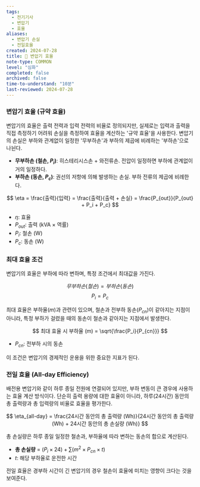 ```yaml
---
tags:
  - 전기기사
  - 변압기
  - 효율
aliases:
  - 변압기 손실
  - 전일효율
created: 2024-07-28
title: 📝 변압기 효율
note-type: COMMON
level: "심화"
completed: false
archived: false
time-to-understand: "10분"
last-reviewed: 2024-07-28
---
```


### 변압기 효율 (규약 효율)
변압기의 효율은 출력 전력과 입력 전력의 비율로 정의되지만, 실제로는 입력과 출력을 직접 측정하기 어려워 손실을 측정하여 효율을 계산하는 '규약 효율'을 사용한다. 변압기의 손실은 부하와 관계없이 일정한 '무부하손'과 부하의 제곱에 비례하는 '부하손'으로 나뉜다.

- **무부하손 (철손, $P_i$)**: 히스테리시스손 + 와전류손. 전압이 일정하면 부하에 관계없이 거의 일정하다.
- **부하손 (동손, $P_c$)**: 권선의 저항에 의해 발생하는 손실. 부하 전류의 제곱에 비례한다.

$$
\eta = \frac{출력}{입력} = \frac{출력}{출력 + 손실} = \frac{P_{out}}{P_{out} + P_i + P_c}
$$
- $\eta$: 효율
- $P_{out}$: 출력 (kVA × 역률)
- $P_i$: 철손 (W)
- $P_c$: 동손 (W)

### 최대 효율 조건
변압기의 효율은 부하에 따라 변하며, 특정 조건에서 최대값을 가진다.

$$
무부하손 (철손) = 부하손 (동손)
$$
$$
P_i = P_c
$$

최대 효율은 부하율($m$)과 관련이 있으며, 철손과 전부하 동손($P_{cn}$)이 같아지는 지점이 아니라, 특정 부하가 걸렸을 때의 동손이 철손과 같아지는 지점에서 발생한다.

$$
최대 효율 시 부하율 (m) = \sqrt{\frac{P_i}{P_{cn}}}
$$
- $P_{cn}$: 전부하 시의 동손

이 조건은 변압기의 경제적인 운용을 위한 중요한 지표가 된다.

### 전일 효율 (All-day Efficiency)
배전용 변압기와 같이 하루 종일 전원에 연결되어 있지만, 부하 변동이 큰 경우에 사용하는 효율 계산 방식이다. 단순히 출력 용량에 대한 효율이 아니라, 하루(24시간) 동안의 총 출력량과 총 입력량의 비율로 효율을 평가한다.

$$
\eta_{all-day} = \frac{24시간 동안의 총 출력량 (Wh)}{24시간 동안의 총 출력량 (Wh) + 24시간 동안의 총 손실량 (Wh)}
$$

총 손실량은 하루 종일 일정한 철손과, 부하율에 따라 변하는 동손의 합으로 계산된다.

- **총 손실량** = $(P_i \times 24) + \sum(m^2 \times P_{cn} \times t)$
- $t$: 해당 부하율로 운전한 시간

전일 효율은 경부하 시간이 긴 변압기의 경우 철손이 효율에 미치는 영향이 크다는 것을 보여준다. 